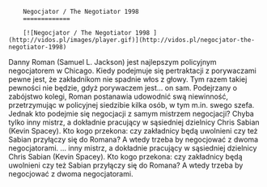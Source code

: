 
        Negocjator / The Negotiator 1998 
        =============
        
        [![Negocjator / The Negotiator 1998 ](http://vidos.pl/images/player.gif)](http://vidos.pl/negocjator-the-negotiator-1998)
        
        
 Danny Roman (Samuel L. Jackson) jest najlepszym policyjnym negocjatorem w Chicago. Kiedy podejmuje się pertraktacji z porywaczami pewne jest, że zakładnikom nie spadnie włos z głowy. Tym razem takiej pewności nie będzie, gdyż porywaczem jest... on sam. Podejrzany o zabójstwo kolegi, Roman postanawia udowodnić swą niewinność, przetrzymując w policyjnej siedzibie kilka osób, w tym m.in. swego szefa. Jednak kto podejmie się negocjacji z samym mistrzem negocjacji? Chyba tylko inny mistrz, a dokładnie pracujący w sąsiedniej dzielnicy Chris Sabian (Kevin Spacey). Kto kogo przekona: czy zakładnicy będą uwolnieni czy też Sabian przyłączy się do Romana? A wtedy trzeba by negocjować z dwoma negocjatorami.  ... inny mistrz, a dokładnie pracujący w sąsiedniej dzielnicy Chris Sabian (Kevin Spacey). Kto kogo przekona: czy zakładnicy będą uwolnieni czy też Sabian przyłączy się do Romana? A wtedy trzeba by negocjować z dwoma negocjatorami.
    